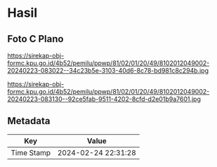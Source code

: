 # Hasil

## Foto C Plano

https://sirekap-obj-formc.kpu.go.id/4b52/pemilu/ppwp/81/02/01/20/49/8102012049002-20240223-083022--34c23b5e-3103-40d6-8c78-bd981c8c294b.jpg

https://sirekap-obj-formc.kpu.go.id/4b52/pemilu/ppwp/81/02/01/20/49/8102012049002-20240223-083130--92ce5fab-9511-4202-8cfd-d2e01b9a7601.jpg


## Metadata

| Key        | Value               |
| ---------- | ------------------- |
| Time Stamp | 2024-02-24 22:31:28 |



